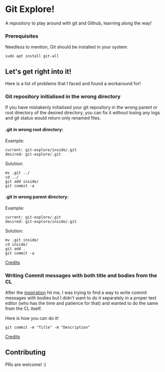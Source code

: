 # Git Explore!

A repository to play around with git and Github, learning along the way!

### Prerequisites

Needless to mention, Git should be installed in your system.

```
sudo apt install git-all
```

## Let's get right into it!

Here is a list of problems that I faced and found a workaround for!

### Git repository initialised in the wrong directory

If you have mistakenly initialised your git repository in the wrong parent or root directory of the desired directory, you can fix it without losing any logs and git status would return only renamed files.

#### .git in wrong root directory:

Example:

    current: git-explore/inside/.git
    desired: git-explore/.git

Solution:

```
mv .git ../
cd ../
git add inside/
git commit -a
```

#### .git in wrong parent directory:

Example:

    current: git-explore/.git
    desired: git-explore/inside/.git

Solution:

```
mv .git inside/
cd inside/
git add .
git commit -a
```
[Credits](https://stackoverflow.com/questions/1918111/my-git-repository-is-in-the-wrong-root-directory-can-i-move-it-instead-of/3247756)

### Writing Commit messages with both title and bodies from the CL

After the [inspiration](https://chris.beams.io/posts/git-commit/#seven-rules) hit me, I was trying to find a way to write commit messages with bodies but I didn't want to do it separately in a proper text editor (who has the time and patience for that) and wanted to do the same from the CL itself.

Here is how you can do it!

```
git commit -m "Title" -m "Description"
```
[Credits](https://stackoverflow.com/a/22909204)

## Contributing

PRs are welcome! :)
